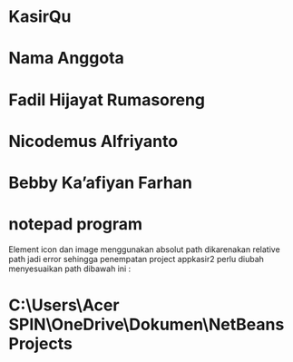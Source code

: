 # KasirQu 
# Nama Anggota
# Fadil Hijayat Rumasoreng
# Nicodemus Alfriyanto
# Bebby Ka’afiyan Farhan

# notepad program
Element icon dan image menggunakan absolut path dikarenakan relative path jadi error sehingga penempatan project appkasir2 perlu diubah menyesuaikan path dibawah ini :
# C:\Users\Acer SPIN\OneDrive\Dokumen\NetBeansProjects
